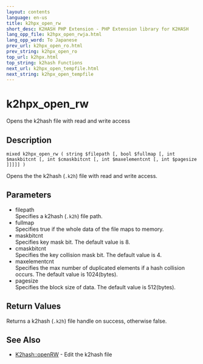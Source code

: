 ```yaml
---
layout: contents
language: en-us
title: k2hpx_open_rw
short_desc: K2HASH PHP Extension - PHP Extension library for K2HASH
lang_opp_file: k2hpx_open_rwja.html
lang_opp_word: To Japanese
prev_url: k2hpx_open_ro.html
prev_string: k2hpx_open_ro
top_url: k2hpx.html
top_string: k2hash Functions
next_url: k2hpx_open_tempfile.html
next_string: k2hpx_open_tempfile
---
```


# k2hpx_open_rw
Opens the k2hash file with read and write access

## Description

```
mixed k2hpx_open_rw ( string $filepath [, bool $fullmap [, int $maskbitcnt [, int $cmaskbitcnt [, int $maxelementcnt [, int $pagesize ]]]]] )
```

Opens the the k2hash (`.k2h`) file with read and write access. 

## Parameters
- filepath  
Specifies a k2hash (`.k2h`) file path.
- fullmap  
Specifies true if the whole data of the file maps to memory.
- maskbitcnt  
Specifies key mask bit. The default value is 8.
- cmaskbitcnt  
Specifies the key collision mask bit. The default value is 4.
- maxelementcnt  
Specifies the max number of duplicated elements if a hash collision occurs. The default value is 1024(bytes).
- pagesize  
Specifies the block size of data. The default value is 512(bytes).

## Return Values
Returns a k2hash (`.k2h`) file handle on success, otherwise false. 

## See Also
- [K2hash::openRW](k2h_openrw.html) - Edit the k2hash file
